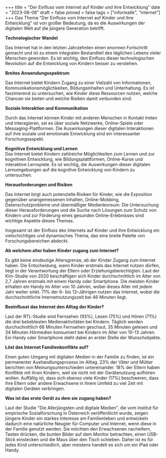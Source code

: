 +++
title = "Der Einfluss vom Internet auf Kinder und ihre Entwicklung"
date = "2023-06-08"
draft = false
pinned = false
tags = ["informatik", "internet"]
+++
Das Thema "Der Einfluss vom Internet auf Kinder und ihre Entwicklung" ist von großer Bedeutung, da es die Auswirkungen der digitalen Welt auf die jüngere Generation betrifft. 

**Technologischer Wandel**

Das Internet hat in den letzten Jahrzehnten einen enormen Fortschritt gemacht und ist zu einem integralen Bestandteil des täglichen Lebens vieler Menschen geworden. Es ist wichtig, den Einfluss dieser technologischen Revolution auf die Entwicklung von Kindern besser zu verstehen.

**Breites Anwendungsspektrum**

Das Internet bietet Kindern Zugang zu einer Vielzahl von Informationen, Kommunikationsmöglichkeiten, Bildungsinhalten und Unterhaltung. Es ist faszinierend zu untersuchen, wie Kinder diese Ressourcen nutzen, welche Chancen sie bieten und welche Risiken damit verbunden sind. 

**Soziale Interaktion und Kommunikation**

Durch das Internet können Kinder mit anderen Menschen in Kontakt treten und interagieren, sei es über soziale Netzwerke, Online-Spiele oder Messaging-Plattformen. Die Auswirkungen dieser digitalen Interaktionen auf ihre soziale und emotionale Entwicklung sind ein interessanter Forschungsaspekt.

**Kognitive Entwicklung und Lernen**\
Das Internet bietet Kindern zahlreiche Möglichkeiten zum Lernen und zur kognitiven Entwicklung, wie Bildungsplattformen, Online-Kurse und interaktive Lernspiele. Es ist wichtig, die Auswirkungen dieser digitalen Lernumgebungen auf die kognitive Entwicklung von Kindern zu untersuchen.

**Herausforderungen und Risiken**

Das Internet birgt auch potenzielle Risiken für Kinder, wie die Exposition gegenüber unangemessenen Inhalten, Online-Mobbing, Datenschutzprobleme und übermäßiger Medienkonsum. Die Untersuchung dieser Herausforderungen und die Suche nach Lösungen zum Schutz von Kindern und zur Förderung eines gesunden Online-Erlebnisses sind wichtige Aspekte dieses Themas.

Insgesamt ist der Einfluss des Internets auf Kinder und ihre Entwicklung ein vielschichtiges und dynamisches Thema, das eine breite Palette von Forschungsbereichen abdeckt.



**Ab welchem alter haben Kinder zugang zum Internet?**

Es gibt keine eindeutige Altersgrenze, ab der Kinder Zugang zum Internet haben. Die Entscheidung, wann Kinder erstmals das Internet nutzen dürfen, liegt in der Verantwortung der Eltern oder Erziehungsberechtigten. Laut der Kim-Studie von 2020 beschäftigen sich Kinder durchschnittlich im Alter von 2,7 Jahren erstmals mit einem Handy oder Smartphone. Die meisten Kinder erhalten ein Handy im Alter von 10 Jahren, wobei dieses Alter mit jedem Jahr weiter sinkt. 71% der 6- bis 13-Jährigen nutzen das Internet, wobei die durchschnittliche Internetnutzungszeit bei 46 Minuten liegt.

**Beeinflusst das Internet den Alltag der Kinder?**

Laut der RTL-Studie sind Fernsehen (93%), Lesen (75%) und Hören (71%) die drei beliebtesten Medienaktivitäten bei Kindern. Täglich werden durchschnittlich 66 Minuten Fernsehen geschaut, 35 Minuten gelesen und 34 Minuten Hörmedien konsumiert bei Kindern im Alter von 10-13 Jahren. Ein Handy oder Smartphone steht dabei an erster Stelle der Wunschobjekte.

**Löst das Internet Familienkonflikte auf?**

Einen guten Umgang mit digitalen Medien in der Familie zu finden, ist ein permanenter Aushandlungsprozess im Alltag. 23% der Väter und Mütter berichten von Meinungsunterschieden untereinander. 18% der Eltern haben Konflikte mit ihren Kindern, weil sie nicht mit der Gerätenutzung aufhören wollen. Auffällig ist, dass sich ebenso viele Kinder (17%) beschweren, dass ihre Eltern oder andere Erwachsene in ihrem Umfeld zu viel Zeit mit digitalen Geräten verbringen.

**Was ist das erste Gerät zu dem sie zugang haben?**

Laut der Studie "Die Allerjüngsten und digitale Medien", die vom Institut für empirische Sozialforschung in Österreich veröffentlicht wurde, zeigen jüngere Kinder ein starkes Interesse am Familienleben und entwickeln dadurch eine natürliche Neugier für Computer und Internet, wenn diese in der Familie genutzt werden. Sie möchten den Erwachsenen nacheifern, Tasten drücken, die bunten Bilder auf dem Monitor betrachten, einen USB-Stick einstecken und die Maus über den Tisch schieben. Daher ist es für jedes Kind unterschiedlich, aber meistens handelt es sich um ein iPad oder Handy.